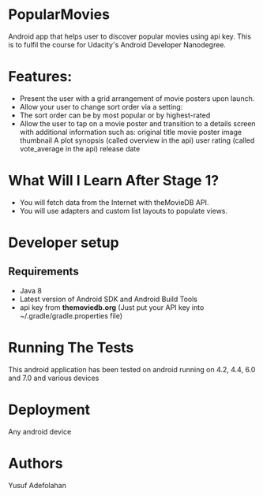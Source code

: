 # PopularMovies
Android app that helps user to discover popular movies using api key. This is to fulfil the course for Udacity's Android Developer Nanodegree.

# Features:
* Present the user with a grid arrangement of movie posters upon launch.
* Allow your user to change sort order via a setting:
* The sort order can be by most popular or by highest-rated
* Allow the user to tap on a movie poster and transition to a details screen with additional information such as: original title movie poster image thumbnail A plot synopsis (called overview in the api) user rating (called vote_average in the api) release date

# What Will I Learn After Stage 1?
* You will fetch data from the Internet with theMovieDB API.
* You will use adapters and custom list layouts to populate views.

# Developer setup
## Requirements

* Java 8
* Latest version of Android SDK and Android Build Tools
* api key from **themoviedb.org** (Just put your API key into ~/.gradle/gradle.properties file)

# Running The Tests
This android application has been tested on android running on 4.2, 4.4, 6.0 and 7.0 and various devices

# Deployment
Any android device

# Authors
Yusuf Adefolahan
